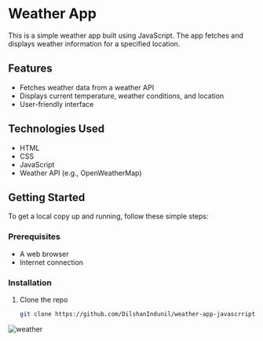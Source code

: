 # Weather App

This is a simple weather app built using JavaScript. The app fetches and displays weather information for a specified location.

## Features

- Fetches weather data from a weather API
- Displays current temperature, weather conditions, and location
- User-friendly interface

## Technologies Used

- HTML
- CSS
- JavaScript
- Weather API (e.g., OpenWeatherMap)

## Getting Started

To get a local copy up and running, follow these simple steps:

### Prerequisites

- A web browser
- Internet connection

### Installation

1. Clone the repo
   ```sh
   git clone https://github.com/DilshanIndunil/weather-app-javascrript.git

![weather](https://github.com/DilshanIndunil/weather-app-javascript/assets/163544478/32f8afcb-9e63-4622-99ea-9ac28b99c2ed)
